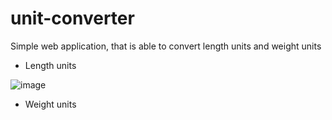# unit-converter

Simple web application, that is able to convert length units and weight units

- Length units

![image](https://user-images.githubusercontent.com/34822412/62731654-aa2ee380-b9f0-11e9-86d9-0ec25259dcec.png)

- Weight units

